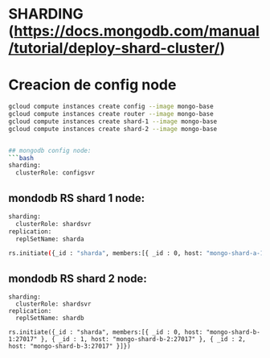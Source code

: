 # SHARDING (https://docs.mongodb.com/manual/tutorial/deploy-shard-cluster/)

# Creacion de config node
```bash
gcloud compute instances create config --image mongo-base
gcloud compute instances create router --image mongo-base
gcloud compute instances create shard-1 --image mongo-base
gcloud compute instances create shard-2 --image mongo-base


## mongodb config node:
```bash
sharding:
  clusterRole: configsvr
```

## mondodb RS shard 1 node:
```bash
sharding:
  clusterRole: shardsvr
replication:
  replSetName: sharda

rs.initiate({_id : "sharda", members:[{ _id : 0, host: "mongo-shard-a-1:27017" }, { _id : 1, host: "mongo-shard-a-2:27017" }, { _id : 2, host: "mongo-shard-a-3:27017" }]})
```

## mondodb RS shard 2 node:
```
sharding:
  clusterRole: shardsvr
replication:
  replSetName: shardb

rs.initiate({_id : "sharda", members:[{ _id : 0, host: "mongo-shard-b-1:27017" }, { _id : 1, host: "mongo-shard-b-2:27017" }, { _id : 2, host: "mongo-shard-b-3:27017" }]})
```
